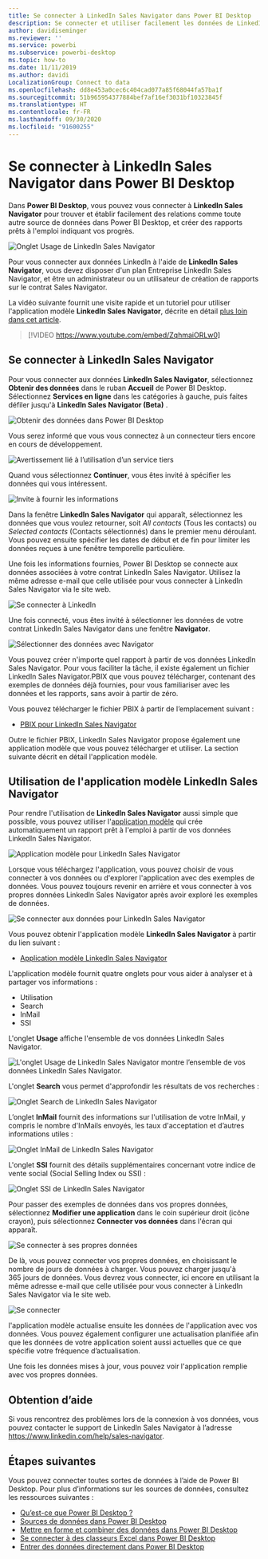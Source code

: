 ```yaml
---
title: Se connecter à LinkedIn Sales Navigator dans Power BI Desktop
description: Se connecter et utiliser facilement les données de LinkedIn dans Power BI Desktop
author: davidiseminger
ms.reviewer: ''
ms.service: powerbi
ms.subservice: powerbi-desktop
ms.topic: how-to
ms.date: 11/11/2019
ms.author: davidi
LocalizationGroup: Connect to data
ms.openlocfilehash: dd8e453a0cec6c404cad077a85f68044fa57ba1f
ms.sourcegitcommit: 51b965954377884bef7af16ef3031bf10323845f
ms.translationtype: HT
ms.contentlocale: fr-FR
ms.lasthandoff: 09/30/2020
ms.locfileid: "91600255"
---
```

# <a name="connect-to-linkedin-sales-navigator-in-power-bi-desktop"></a>Se connecter à LinkedIn Sales Navigator dans Power BI Desktop

Dans **Power BI Desktop**, vous pouvez vous connecter à **LinkedIn Sales Navigator** pour trouver et établir facilement des relations comme toute autre source de données dans Power BI Desktop, et créer des rapports prêts à l'emploi indiquant vos progrès.

![Onglet Usage de LinkedIn Sales Navigator](media/desktop-connect-linkedin-sales-navigator/linkedin-sales-navigator-01.png)


Pour vous connecter aux données LinkedIn à l'aide de **LinkedIn Sales Navigator**, vous devez disposer d'un plan Entreprise LinkedIn Sales Navigator, et être un administrateur ou un utilisateur de création de rapports sur le contrat Sales Navigator.

La vidéo suivante fournit une visite rapide et un tutoriel pour utiliser l'application modèle **LinkedIn Sales Navigator**, décrite en détail [plus loin dans cet article](#using-the-linkedin-sales-navigator-template-app). 

> [!VIDEO https://www.youtube.com/embed/ZqhmaiORLw0]

## <a name="connect-to-linkedin-sales-navigator"></a>Se connecter à LinkedIn Sales Navigator

Pour vous connecter aux données **LinkedIn Sales Navigator**, sélectionnez **Obtenir des données** dans le ruban **Accueil** de Power BI Desktop. Sélectionnez **Services en ligne** dans les catégories à gauche, puis faites défiler jusqu'à **LinkedIn Sales Navigator (Beta)** .

![Obtenir des données dans Power BI Desktop](media/desktop-connect-linkedin-sales-navigator/linkedin-sales-navigator-02.png)

Vous serez informé que vous vous connectez à un connecteur tiers encore en cours de développement. 

![Avertissement lié à l’utilisation d’un service tiers](media/desktop-connect-linkedin-sales-navigator/linkedin-sales-navigator-03.png)

Quand vous sélectionnez **Continuer**, vous êtes invité à spécifier les données qui vous intéressent.

![Invite à fournir les informations](media/desktop-connect-linkedin-sales-navigator/linkedin-sales-navigator-04.png)


Dans la fenêtre **LinkedIn Sales Navigator** qui apparaît, sélectionnez les données que vous voulez retourner, soit *All contacts* (Tous les contacts) ou *Selected contacts* (Contacts sélectionnés) dans le premier menu déroulant. Vous pouvez ensuite spécifier les dates de début et de fin pour limiter les données reçues à une fenêtre temporelle particulière.

Une fois les informations fournies, Power BI Desktop se connecte aux données associées à votre contrat LinkedIn Sales Navigator. Utilisez la même adresse e-mail que celle utilisée pour vous connecter à LinkedIn Sales Navigator via le site web. 

![Se connecter à LinkedIn](media/desktop-connect-linkedin-sales-navigator/linkedin-sales-navigator-05.png)

Une fois connecté, vous êtes invité à sélectionner les données de votre contrat LinkedIn Sales Navigator dans une fenêtre **Navigator**.

![Sélectionner des données avec Navigator](media/desktop-connect-linkedin-sales-navigator/linkedin-sales-navigator-09.png)

Vous pouvez créer n'importe quel rapport à partir de vos données LinkedIn Sales Navigator. Pour vous faciliter la tâche, il existe également un fichier LinkedIn Sales Navigator.PBIX que vous pouvez télécharger, contenant des exemples de données déjà fournies, pour vous familiariser avec les données et les rapports, sans avoir à partir de zéro.

Vous pouvez télécharger le fichier PBIX à partir de l’emplacement suivant :
* [PBIX pour LinkedIn Sales Navigator](service-template-apps-samples.md)

Outre le fichier PBIX, LinkedIn Sales Navigator propose également une application modèle que vous pouvez télécharger et utiliser. La section suivante décrit en détail l'application modèle.


## <a name="using-the-linkedin-sales-navigator-template-app"></a>Utilisation de l'application modèle LinkedIn Sales Navigator

Pour rendre l'utilisation de **LinkedIn Sales Navigator** aussi simple que possible, vous pouvez utiliser l'[application modèle](service-template-apps-overview.md) qui crée automatiquement un rapport prêt à l'emploi à partir de vos données LinkedIn Sales Navigator.

![Application modèle pour LinkedIn Sales Navigator](media/desktop-connect-linkedin-sales-navigator/linkedin-sales-navigator-10.png)

Lorsque vous téléchargez l'application, vous pouvez choisir de vous connecter à vos données ou d'explorer l'application avec des exemples de données. Vous pouvez toujours revenir en arrière et vous connecter à vos propres données LinkedIn Sales Navigator après avoir exploré les exemples de données. 

![Se connecter aux données pour LinkedIn Sales Navigator](media/desktop-connect-linkedin-sales-navigator/linkedin-sales-navigator-11.png)



Vous pouvez obtenir l'application modèle **LinkedIn Sales Navigator** à partir du lien suivant :
* [Application modèle LinkedIn Sales Navigator](https://appsource.microsoft.com/en-us/product/power-bi/pbi-contentpacks.linkedin_navigator)

L'application modèle fournit quatre onglets pour vous aider à analyser et à partager vos informations :

* Utilisation
* Search
* InMail
* SSI

L'onglet **Usage** affiche l'ensemble de vos données LinkedIn Sales Navigator.

![L'onglet Usage de LinkedIn Sales Navigator montre l’ensemble de vos données LinkedIn Sales Navigator.](media/desktop-connect-linkedin-sales-navigator/linkedin-sales-navigator-12.png)

L'onglet **Search** vous permet d'approfondir les résultats de vos recherches :

![Onglet Search de LinkedIn Sales Navigator](media/desktop-connect-linkedin-sales-navigator/linkedin-sales-navigator-13.png)

L’onglet **InMail** fournit des informations sur l'utilisation de votre InMail, y compris le nombre d'InMails envoyés, les taux d'acceptation et d’autres informations utiles :

![Onglet InMail de LinkedIn Sales Navigator](media/desktop-connect-linkedin-sales-navigator/linkedin-sales-navigator-14.png)

L'onglet **SSI** fournit des détails supplémentaires concernant votre indice de vente social (Social Selling Index ou SSI) :

![Onglet SSI de LinkedIn Sales Navigator](media/desktop-connect-linkedin-sales-navigator/linkedin-sales-navigator-15.png)

Pour passer des exemples de données dans vos propres données, sélectionnez **Modifier une application** dans le coin supérieur droit (icône crayon), puis sélectionnez **Connecter vos données** dans l'écran qui apparaît.

![Se connecter à ses propres données](media/desktop-connect-linkedin-sales-navigator/linkedin-sales-navigator-16.png)

De là, vous pouvez connecter vos propres données, en choisissant le nombre de jours de données à charger. Vous pouvez charger jusqu'à 365 jours de données. Vous devrez vous connecter, ici encore en utilisant la même adresse e-mail que celle utilisée pour vous connecter à LinkedIn Sales Navigator via le site web. 

![Se connecter](media/desktop-connect-linkedin-sales-navigator/linkedin-sales-navigator-17.png)

l'application modèle actualise ensuite les données de l'application avec vos données. Vous pouvez également configurer une actualisation planifiée afin que les données de votre application soient aussi actuelles que ce que spécifie votre fréquence d’actualisation. 

Une fois les données mises à jour, vous pouvez voir l'application remplie avec vos propres données.

## <a name="getting-help"></a>Obtention d’aide

Si vous rencontrez des problèmes lors de la connexion à vos données, vous pouvez contacter le support de LinkedIn Sales Navigator à l’adresse https://www.linkedin.com/help/sales-navigator. 

## <a name="next-steps"></a>Étapes suivantes
Vous pouvez connecter toutes sortes de données à l’aide de Power BI Desktop. Pour plus d’informations sur les sources de données, consultez les ressources suivantes :

* [Qu’est-ce que Power BI Desktop ?](../fundamentals/desktop-what-is-desktop.md)
* [Sources de données dans Power BI Desktop](desktop-data-sources.md)
* [Mettre en forme et combiner des données dans Power BI Desktop](desktop-shape-and-combine-data.md)
* [Se connecter à des classeurs Excel dans Power BI Desktop](desktop-connect-excel.md)   
* [Entrer des données directement dans Power BI Desktop](desktop-enter-data-directly-into-desktop.md)   
